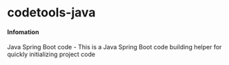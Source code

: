 # codetools-java

#### Infomation
Java Spring Boot code - This is a Java Spring Boot code building helper for quickly initializing project code
